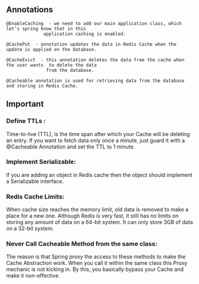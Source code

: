 

## Annotations

    @EnableCaching  - we need to add our main application class, which let’s spring know that in this 
    		      application caching is enabled.

    @CachePut  - annotation updates the data in Redis Cache when the update is applied on the database.

    @CacheEvict  - this annotation deletes the data from the cache when the user wants  to delete the data 
                   from the database.
	
    @Cacheable annotation is used for retrieving data from the database and storing in Redis Cache.



## Important
### Define TTLs :
Time-to-live (TTL), is the time span after which your Cache will be deleting an entry. If you want to fetch data only once a minute, just guard it with a @Cacheable Annotation and set the TTL to 1 minute.

### Implement Serializable:
If you are adding an object in Redis cache then the object should implement a Serializable interface.

### Redis Cache Limits:
When cache size reaches the memory limit, old data is removed to make a place for a new one. Although Redis is very fast, it still has no limits on storing any amount of data on a 64-bit system. It can only store 3GB of data on a 32-bit system.

### Never Call Cacheable Method from the same class:

The reason is that Spring proxy the access to these methods to make the Cache Abstraction work. When you call it within the same class this Proxy mechanic is not kicking in. By this, you basically bypass your Cache and make it non-effective.


